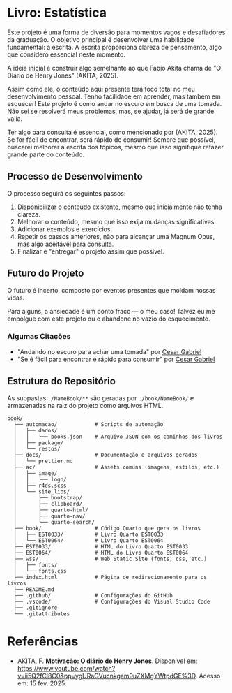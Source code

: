﻿# Livro: Estatística

Este projeto é uma forma de diversão para momentos vagos e desafiadores da graduação. O objetivo principal é desenvolver uma habilidade fundamental: a escrita. A escrita proporciona clareza de pensamento, algo que considero essencial neste momento.

A ideia inicial é construir algo semelhante ao que Fábio Akita chama de "O Diário de Henry Jones" (AKITA, 2025).

Assim como ele, o conteúdo aqui presente terá foco total no meu desenvolvimento pessoal. Tenho facilidade em aprender, mas também em esquecer! Este projeto é como andar no escuro em busca de uma tomada. Não sei se resolverá meus problemas, mas, se ajudar, já será de grande valia.

Ter algo para consulta é essencial, como mencionado por (AKITA, 2025). Se for fácil de encontrar, será rápido de consumir! Sempre que possível, buscarei melhorar a escrita dos tópicos, mesmo que isso signifique refazer grande parte do conteúdo.

## Processo de Desenvolvimento

O processo seguirá os seguintes passos:

1. Disponibilizar o conteúdo existente, mesmo que inicialmente não tenha clareza.
2. Melhorar o conteúdo, mesmo que isso exija mudanças significativas.
3. Adicionar exemplos e exercícios.
4. Repetir os passos anteriores, não para alcançar uma Magnum Opus, mas algo aceitável para consulta.
5. Finalizar e "entregar" o projeto assim que possível.

## Futuro do Projeto

O futuro é incerto, composto por eventos presentes que moldam nossas vidas.

Para alguns, a ansiedade é um ponto fraco — o meu caso! Talvez eu me empolgue com este projeto ou o abandone no vazio do esquecimento.

### Algumas Citações

- "Andando no escuro para achar uma tomada" por [Cesar Gabriel](https://github.com/cesargabrielphd)
- "Se é fácil para encontrar é rápido para consumir" por [Cesar Gabriel](https://github.com/cesargabrielphd)

## Estrutura do Repositório

As subpastas `./NameBook/**` são geradas por `./book/NameBook/` e armazenadas na raiz do projeto como arquivos HTML.

```plaintext
book/
  ├── automacao/            # Scripts de automação
  │   ├── dados/
  │   │   └── books.json    # Arquivo JSON com os caminhos dos livros
  │   ├── package/
  │   └── restos/
  ├── docs/                 # Documentação e arquivos gerados
  │   └── prettier.md
  ├── ac/                   # Assets comuns (imagens, estilos, etc.)
  │   ├── image/
  │   │   └── logo/
  │   ├── r4ds.scss
  │   └── site_libs/
  │       ├── bootstrap/
  │       ├── clipboard/
  │       ├── quarto-html/
  │       ├── quarto-nav/
  │       └── quarto-search/
  ├── book/                 # Código Quarto que gera os livros
  │   ├── EST0033/          # Livro Quarto EST0033
  │   └── EST0064/          # Livro Quarto EST0064
  ├── EST0033/              # HTML do Livro Quarto EST0033
  ├── EST0064/              # HTML do Livro Quarto EST0064
  ├── wss/                  # Web Static Site (fonts, css, etc.)
  │   ├── fonts/
  │   └── fonts.css
  ├── index.html            # Página de redirecionamento para os livros
  ├── README.md
  ├── .github/              # Configurações do GitHub
  ├── .vscode/              # Configurações do Visual Studio Code
  ├── .gitignore
  └── .gitattributes
```

# Referências

- AKITA, F. **Motivação: O diário de Henry Jones**. Disponível em: <https://www.youtube.com/watch?v=ii5Q2fCl8C0&pp=ygURaGVucnkgam9uZXMgYWtpdGE%3D>. Acesso em: 15 fev. 2025.
